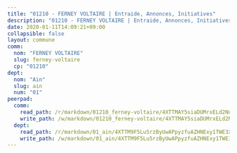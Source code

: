 ```yaml
---
title: "01210 - FERNEY VOLTAIRE | Entraide, Annonces, Initiatives"
description: "01210 - FERNEY VOLTAIRE | Entraide, Annonces, Initiatives"
date: 2020-01-11T14:09:21+09:00
collapsible: false
layout: commune
comm:
  nom: "FERNEY VOLTAIRE"
  slug: ferney-voltaire
  cp: "01210"
dept:
  nom: "Ain"
  slug: ain
  num: "01"
peerpad:
  comm:
    read_path: /r/markdown/01210_ferney-voltaire/4XTTMAY5siaDUMrxELd2NnPPhh81D7GdeBUvXrkoKp1faPXEd
    write_path: /w/markdown/01210_ferney-voltaire/4XTTMAY5siaDUMrxELd2NnPPhh81D7GdeBUvXrkoKp1faPXEd-K3TgUEJAkmrjfvef3JzRSjAhLhaiSroMDbMRimuXGsUz9EyemZjvo6svWwdkVUYaXLKMi8prGhsWtDsTQeNrRmwG398akHecD5QCW4GExhj7jSwj6sMv1NqBEfkkrYr5omxnU7X3
  dept:
    read_path: /r/markdown/01_ain/4XTTM9F5Lu5rzByUwAPpyzfuAZHNExy1TWE3X3wiTrPFfiAJr
    write_path: /w/markdown/01_ain/4XTTM9F5Lu5rzByUwAPpyzfuAZHNExy1TWE3X3wiTrPFfiAJr-K3TgUnxzeFoJA4CB58vXNvKXURJneTNZHUsypAQGicGiZu7AS2sPbjspGpj7s3MmMv58YhkLaSUMQMHaiKAfoMv6wF36Urxbqqh8MmnXpnKkbVhnAishABEkMRAiyAt8GGJ1Jer2
---
```


